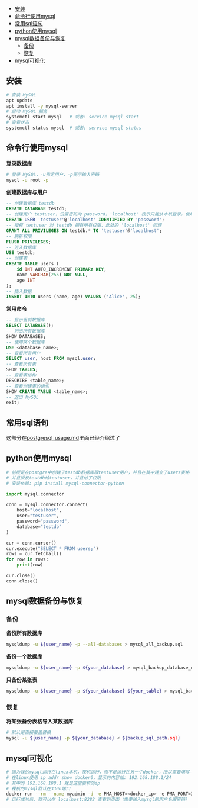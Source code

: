 
- [安装](#安装)
- [命令行使用mysql](#命令行使用mysql)
- [常用sql语句](#常用sql语句)
- [python使用mysql](#python使用mysql)
- [mysql数据备份与恢复](#mysql数据备份与恢复)
  - [备份](#备份)
  - [恢复](#恢复)
- [mysql可视化](#mysql可视化)


## 安装

```bash
# 安装 MySQL
apt update
apt install -y mysql-server
# 启动 MySQL 服务
systemctl start mysql   # 或者: service mysql start
# 查看状态
systemctl status mysql  # 或者: service mysql status
```


## 命令行使用mysql

**登录数据库**

```bash
# 登录 MySQL，-u指定用户，-p提示输入密码
mysql -u root -p
```

**创建数据库与用户**

```sql
-- 创建数据库 testdb
CREATE DATABASE testdb;
-- 创建用户 testuser，设置密码为 password，'localhost' 表示只能从本机登录，使用 '%' 表示可以从任意主机登录
CREATE USER 'testuser'@'localhost' IDENTIFIED BY 'password';
-- 授权 testuser 对 testdb 拥有所有权限，此处的 'localhost' 同理
GRANT ALL PRIVILEGES ON testdb.* TO 'testuser'@'localhost';
-- 刷新权限
FLUSH PRIVILEGES;
-- 进入数据库
USE testdb;
-- 创建表
CREATE TABLE users (
    id INT AUTO_INCREMENT PRIMARY KEY,
    name VARCHAR(255) NOT NULL,
    age INT
);
-- 插入数据
INSERT INTO users (name, age) VALUES ('Alice', 25);
```


**常用命令**

```sql
-- 显示当前数据库
SELECT DATABASE();
-- 列出所有数据库
SHOW DATABASES;
-- 使用某个数据库
USE <database_name>;
-- 查看所有用户
SELECT user, host FROM mysql.user;
-- 查看所有表
SHOW TABLES;
-- 查看表结构
DESCRIBE <table_name>;
-- 查看创建表的语句
SHOW CREATE TABLE <table_name>;
-- 退出 MySQL
exit;
```

## 常用sql语句

这部分在[postgresql_usage.md](./postgresql_usage.md#常用sql语句)里面已经介绍过了

## python使用mysql

```python
# 前提是在postgre中创建了testdb数据库跟testuser用户，并且在其中建立了users表格
# 并且授权testdb给testuser，并且给了权限
# 安装依赖: pip install mysql-connector-python

import mysql.connector

conn = mysql.connector.connect(
    host="localhost",
    user="testuser",
    password="password",
    database="testdb"
)

cur = conn.cursor()
cur.execute("SELECT * FROM users;")
rows = cur.fetchall()
for row in rows:
    print(row)

cur.close()
conn.close()
```

## mysql数据备份与恢复

### 备份

**备份所有数据库**

```bash
mysqldump -u ${user_name} -p --all-databases > mysql_all_backup.sql
```

**备份一个数据库**

```bash
mysqldump -u ${user_name} -p ${your_database} > mysql_backup_database_name.sql
```

**只备份某张表**

```bash
mysqldump -u ${user_name} -p ${your_database} ${your_table} > mysql_backup_databese_table_name.sql
```

### 恢复

**将某张备份表格导入某数据库**

```bash
# 默认是直接覆盖替换
mysql -u ${user_name} -p ${your_database} < ${backup_sql_path.sql}
```

## mysql可视化

```bash
# 因为我的mysql运行在linux本机，裸机运行，而不是运行在另一个docker，所以需要填写-e PMA_HOST
# 在linux使用 ip addr show docker0，显示的内容如: 192.168.188.1/24
# 其中的 192.168.188.1 就是这里要填的ip
# 裸机的mysql默认在3306端口
docker run --rm --name myadmin -d -e PMA_HOST=<docker_ip> -e PMA_PORT=3306 -p 8282:80 phpmyadmin
# 运行成功后，就可以在 localhost:8282 查看到页面（需要输入mysql的用户名跟密码）
```